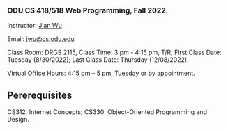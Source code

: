 ### ODU CS 418/518 Web Programming, Fall 2022.
Instructor: [Jian Wu](https://www.cs.odu.edu/~jwu/)

Email: jwu@cs.odu.edu

Class Room: DRGS 2115, Class Time: 3 pm - 4:15 pm, T/R;  First Class Date: Tuesday (8/30/2022);  Last Class Date: Thursday (12/08/2022).

Virtual Office Hours: 4:15 pm – 5 pm, Tuesday or by appointment.

## Pererequisites 
CS312: Internet Concepts;
CS330: Object-Oriented Programming and Design.
